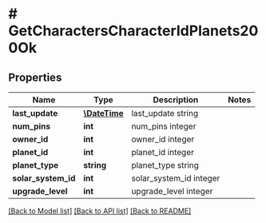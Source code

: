 # # GetCharactersCharacterIdPlanets200Ok

## Properties

Name | Type | Description | Notes
------------ | ------------- | ------------- | -------------
**last_update** | [**\DateTime**](\DateTime.md) | last_update string | 
**num_pins** | **int** | num_pins integer | 
**owner_id** | **int** | owner_id integer | 
**planet_id** | **int** | planet_id integer | 
**planet_type** | **string** | planet_type string | 
**solar_system_id** | **int** | solar_system_id integer | 
**upgrade_level** | **int** | upgrade_level integer | 

[[Back to Model list]](../../README.md#documentation-for-models) [[Back to API list]](../../README.md#documentation-for-api-endpoints) [[Back to README]](../../README.md)


